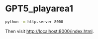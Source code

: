 # GPT5_playarea1


```bash
python -m http.server 8000
```

Then visit [http://localhost:8000/index.html](http://localhost:8000/index.html).
